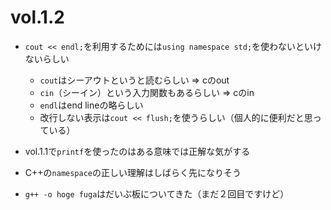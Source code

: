 # vol.1.2

- `cout << endl;`を利用するためには`using namespace std;`を使わないといけないらしい
    - `cout`はシーアウトというと読むらしい => cのout
    - `cin`（シーイン）という入力関数もあるらしい => cのin
    - `endl`はend lineの略らしい
    - 改行しない表示は`cout << flush;`を使うらしい（個人的に便利だと思っている）

- vol.1.1で`printf`を使ったのはある意味では正解な気がする
- C++の`namespace`の正しい理解はしばらく先になりそう
- `g++ -o hoge fuga`はだいぶ板についてきた（まだ２回目ですけど）